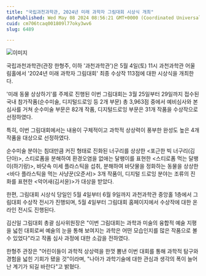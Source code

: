 ```yaml
---
title: "국립과천과학관, 2024년 미래 과학자 그림대회 시상식 개최"
datePublished: Wed May 08 2024 08:56:21 GMT+0000 (Coordinated Universal Time)
cuid: cm706tcaq001809l77oky3wv6
slug: 6489

---
```



![이미지](https://cdn.hashnode.com/res/hashnode/image/upload/v1739260531224/ad028a43-2bae-4965-8a1d-3597fa7b38d1.png)

국립과천과학관(관장 한형주, 이하 '과천과학관')은 5월 4일(토) 11시 과천과학관 어울림홀에서 '2024년 미래 과학자 그림대회' 최종 수상작 113점에 대한 시상식을 개최한다.

'미래 동물 상상하기'를 주제로 진행된 이번 그림대회는 3월 25일부터 29일까지 접수된 국내 참가작품(순수미술, 디지털드로잉 등 2개 부문) 총 3,963점 중에서 예비심사와 본 심사를 거쳐 순수미술 부문은 82개 작품, 디지털드로잉 부문은 31개 작품을 수상작으로 선정하였다.

특히, 이번 그림대회에서는 내용이 구체적이고 과학적 상상력이 풍부한 완성도 높은 4개 작품을 대상으로 선정하였다.

순수미술 분야는 침대만큼 커진 형태로 진화된 너구리를 상상한 <포근한 빅 너구리(김단아)>, 스티로폼을 분해하여 환경오염을 없애는 달팽이를 표현한 <스티로폼 먹는 달팽이(하기랑)>, 바닷속 미세 플라스틱을 섭취, 분해하여 바닷물을 정화하는 동물을 상상한 <바다 플라스틱을 먹는 사냥꾼(오준서)> 3개 작품이, 디지털 드로잉 분야는 조류의 진화를 표현한 <악어새(김서윤)>가 대상을 받았다.

한편, 그림대회 시상식 당일인 5월 4일부터 6월 9일까지 과천과학관 중앙홀 1층에서 그림대회 수상작 전시가 진행되며, 5월 4일부터 그림대회 홈페이지에서 수상작에 대한 온라인 전시도 진행된다.

김신일 그림대회 총괄 심사위원장은 "이번 그림대회는 과학과 미술의 융합적 예술 지평을 넓힌 대회로써 예술의 눈을 통해 보여지는 과학은 어떤 모습인지를 많은 작품으로 볼 수 있었다"라고 작품 심사 과정에 대한 소감을 전하였다.

한형주 관장은 "어린이들이 과학적 상상력을 한껏 뽐낸 이번 대회를 통해 과학적 탐구와 경험을 넓힌 기회가 됐을 것"이라며, "나아가 과학기술에 대한 관심과 생각의 폭이 늘어난 계기가 되길 바란다"고 밝혔다.